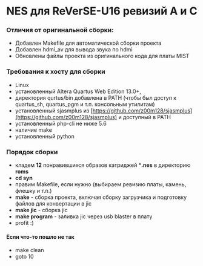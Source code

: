 # NES для ReVerSE-U16 ревизий A и C

### Отличия от оригинальной сборки:

* Добавлен Makefile для автоматической сборки проекта
* Добавлен hdmi_av для вывода звука по hdmi
* Обновлены файлы проекта из оригинального кода для платы MIST


### Требования к хосту для сборки

* Linux
* установленный Altera Quartus Web Edition 13.0+, 
* директория qurtus/bin добавлена в PATH (чтобы был доступ к quartus_sh, quartus_pgm и т.п. консольным утилитам)
* установленный sjasmplus из [https://github.com/z00m128/sjasmplus](https://github.com/z00m128/sjasmplus) и доступный в PATH
* установленный php-cli не ниже 5.6
* наличие make 
* установленный python

### Порядок сборки 

* кладем **12** понравившихся образов катриджей ***.nes** в директорию **roms**
* **cd syn**
* правим Makefile, если нужно (выбираем ревизию платы, камень, флешку и т.п.)
* **make** - сборка проекта, включая сборку загрузчика и подготовку файлов для конвертации в jic
* **make jic** - сборка jic 
* **make program** - заливка jic через usb blaster в плату
* profit :)

#### Если что-то пошло не так

* make clean
* goto 10

